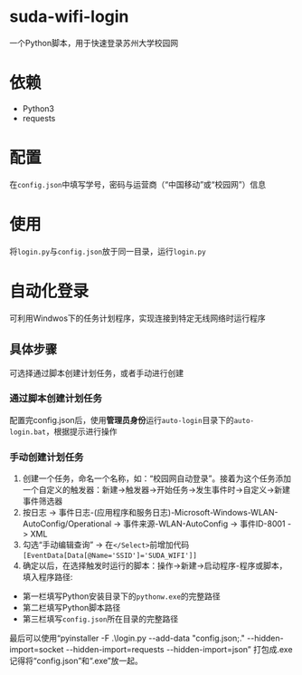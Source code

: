 # suda-wifi-login  
一个Python脚本，用于快速登录苏州大学校园网  
# 依赖  
* Python3  
* requests  
# 配置  
在`config.json`中填写学号，密码与运营商（“中国移动”或“校园网”）信息  
# 使用  
将`login.py`与`config.json`放于同一目录，运行`login.py`  
# 自动化登录
可利用Windwos下的任务计划程序，实现连接到特定无线网络时运行程序
## 具体步骤
可选择通过脚本创建计划任务，或者手动进行创建
### 通过脚本创建计划任务
配置完config.json后，使用**管理员身份**运行`auto-login`目录下的`auto-login.bat`，根据提示进行操作
### 手动创建计划任务
1. 创建一个任务，命名一个名称，如：“校园网自动登录”。接着为这个任务添加一个自定义的触发器：新建->触发器->开始任务->发生事件时->自定义->新建事件筛选器
2. 按日志 -> 事件日志-(应用程序和服务日志)-Microsoft-Windows-WLAN-AutoConfig/Operational -> 事件来源-WLAN-AutoConfig -> 事件ID-8001 -> XML
3. 勾选“手动编辑查询” -> 在`</Select>`前增加代码`[EventData[Data[@Name='SSID']='SUDA_WIFI']]`
4. 确定以后，在选择触发时运行的脚本：操作->新建->启动程序-程序或脚本，填入程序路径:
* 第一栏填写Python安装目录下的`pythonw.exe`的完整路径
* 第二栏填写Python脚本路径
* 第三栏填写`config.json`所在目录的完整路径


最后可以使用“pyinstaller -F .\login.py --add-data "config.json;." --hidden-import=socket --hidden-import=requests --hidden-import=json”  打包成.exe  记得将“config.json”和“.exe”放一起。
